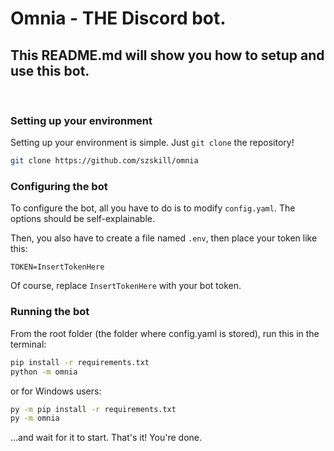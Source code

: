 # Omnia - **THE** Discord bot.

## This README.md will show you how to setup and use this bot.

&nbsp;

### Setting up your environment

Setting up your environment is simple. Just `git clone` the repository!

```sh
git clone https://github.com/szskill/omnia
```

### Configuring the bot

To configure the bot, all you have to do is to modify `config.yaml`. The options
should be self-explainable.

Then, you also have to create a file named `.env`, then place your token like
this:

```
TOKEN=InsertTokenHere
```

Of course, replace `InsertTokenHere` with your bot token.

### Running the bot

From the root folder (the folder where config.yaml is stored), run this in the
terminal:

```sh
pip install -r requirements.txt
python -m omnia
```

or for Windows users:

```sh
py -m pip install -r requirements.txt
py -m omnia
```

...and wait for it to start. That's it! You're done.
